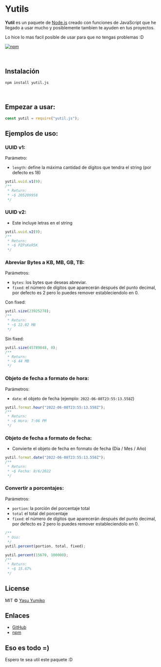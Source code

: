 # Yutils

**Yutil** es un paquete de [Node.js](https://nodejs.org) creado con funciones de JavaScript que he llegado a usar mucho y posiblemente tambien te ayuden en tus proyectos.

Lo hice lo mas facil posible de usar para que no tengas problemas :D

[![npm](https://nodei.co/npm/yutil.png)](http://badge.fury.io/js/yutil.js)

<br>

## Instalación

```sh-session
npm install yutil.js
```

<br>

## Empezar a usar:

```js
const yutil = require("yutil.js");
```

## Ejemplos de uso:

### UUID v1:

Parámetro:

- `length`: define la máxima cantidad de dígitos que tendra el string (por defecto es 18)

```js
yutil.uuid.v1(9);
/**
 * Return:
 * ~$ 205209958
 */
```

### UUID v2:

- Este incluye letras en el string

```js
yutil.uuid.v2(9);
/**
 * Return:
 * ~$ PZPsKeR5K
 */
```

### Abreviar **Bytes** a **KB, MB, GB, TB**:

Parámetros:

- `bytes`: los bytes que deseas abreviar.
- `fixed`: el número de dígitos que aparecerán después del punto decimal, por defecto es 2 pero lo puedes remover estableciendolo en 0.

Con fixed:

```js
yutil.size(23925278);
/**
 * Return:
 * ~$ 22.82 MB
 */
```

Sin fixed:

```js
yutil.size(45789848, 0);
/**
 * Return:
 * ~$ 44 MB
 */
```

### Objeto de fecha a formato de hora:

Parámetros:

- `date`: el objeto de fecha (ejemplo: `2022-06-08T23:55:13.558Z`)

```js
yutil.format.hour("2022-06-08T23:55:13.558Z");
/**
 * Return:
 * ~$ Hora: 7:06 PM
 */
```

### Objeto de fecha a formato de fecha:

- Convierte el objeto de fecha en formato de fecha (Dia / Mes / Año)

```js
yutil.format.date("2022-06-08T23:55:13.558Z");
/**
 * Return:
 * ~$ Fecha: 8/6/2022
 */
```

### Convertir a porcentajes:

Parámetros:

- `portion`: la porción del porcentaje total
- `total` el total del porcentaje
- `fixed`: el número de dígitos que aparecerán después del punto decimal, por defecto es 2 pero lo puedes remover estableciendolo en 0.

```js
/**
 * Uso:
 */
yutil.percent(portion, total, fixed);
```

```js
yutil.percent(15670, 100000);
/**
 * Return:
 * ~$ 15.67%
 */
```

## License

MIT © [Yasu Yumiko](https://yumiko0828.ml)

## Enlaces

- [GitHub](https://github.com/Yumiko0828/Yutil)
- [npm](https://www.npmjs.com/package/Yutil)

## Eso es todo =)

Espero te sea util este paquete :D
